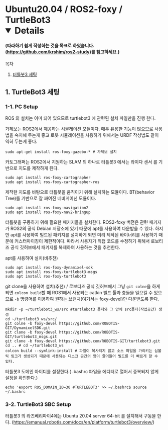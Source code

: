 # Ubuntu20.04 / ROS2-foxy / TurtleBot3 <details open="open">
#### (따라하기 쉽게 작성하는 것을 목표로 하였습니다. (https://github.com/krshim/ros2-study)를 참고하세요.)
<summary>목차</summary>
  <ol>
    <li><a href="#터틀봇3-세팅">터틀봇3 세팅</a></li>
  </ol>
</details>

<a id=터틀봇3-세팅></a>

## 1. TurtleBot3 세팅
### 1-1. PC Setup
ROS 의 설치는 이미 되어 있으므로 turtlebot3 에 관련된 설치 파일만을 진행 한다.

가제보는 ROS2에서 제공하는 시뮬레이션 모듈이다. 매우 유용한 기능이 많으므로 사용법을 숙지해 두는게 좋고 로봇 시뮬레이션을 사용하기 위해서는 URDF 작성법도 같이 익혀 두는게 좋다.
```
sudo apt-get install ros-foxy-gazebo-* # 가제보 설치
```

카토그래퍼는 ROS2에서 지원하는 SLAM 의 하나로 터틀봇3 에서는 라이다 센서 를 기반으로 지도를 제작하게 된다.
```
sudo apt install ros-foxy-cartographer
sudo apt install ros-foxy-cartographer-ros
```
제작한 지도를 바탕으로 터틀봇을 움직이기 위해 설치하는 모듈이다. BT(behavior Tree)를 기반으로 잘 짜여진 네비게이션 모듈이다.
```
sudo apt install ros-foxy-navigation2
sudo apt install ros-foxy-nav2-bringup
```
터틀봇을 구동하기 위해 필요한 패키지들을 설치한다. ROS2-foxy 버전은 관련 패키지가 ROS2의 공식 Debian 저장소에 있기 때문에 apt를 사용하여 다운받을 수 있다. 하지만 apt를 사용하여 빌드된 패키지를 설치하게 되면 미리 제작된 바이너리를 사용하기 때문에 커스터마이징이 제한적이다. 따라서 사용자가 직접 코드를 수정하기 위해서 로보티즈 공식 깃허브에서 패키지를 복제하여 사용하는 것을 추천한다.

apt를 사용하여 설치(비추천)
```
sudo apt install ros-foxy-dynamixel-sdk
sudo apt install ros-foxy-turtlebot3-msgs
sudo apt install ros-foxy-turtlebot3
```
git clone을 사용하여 설치(추천) / 로보티즈 공식 깃허브에서 그냥 `git colne`을 하게 되면 `colcon build`할 때 ROS1에서 사용되는 catkin 빌드 툴과 충돌을 일으킬 수 있으므로 `-b` 명령어를 이용하여 원하는 브랜치(여기서는 foxy-devel)만 다운받도록 한다.
```
mkdir -p ~/turtlebot3_ws/src #turtlebot3 폴더와 그 안에 src폴더(작업공간) 생성
cd ~/turtlebot3_ws/src/
git colne -b foxy-devel https://github.com/ROBOTIS-GIT/DynamixelSDK.git
git clone -b foxy-devel https://github.com/ROBOTIS-GIT/turtlebot3_msgs.git
git clone -b foxy-devel https://github.com/ROBOTIS-GIT/turtlebot3.git
cd .. # cd ~/turtlebot3_ws
colcon build --symlink-install # 파일이 복사되지 않고 소스 파일을 가리키는 심볼릭 링크가 생성되기 때문에 사용되는 디스크 공간의 양이 줄어들어 빌드를 더 빠르게 할 수 있다.
```

터틀봇3 도메인 아이디를 설정한다.( .bashrc 파일을 에디터로 열어서 중복되지 않게 설정을 확인한다.)
```
echo 'export ROS_DOMAIN_ID=30 #TURTLEBOT3' >> ~/.bashrc$ source ~/.bashrc
```

### 3-2. TurtleBot3 SBC Setup

터틀봇3 의 라즈베리파이4에는 Ubuntu 20.04 server 64-bit 를 설치해서 구동을 한다. (https://emanual.robotis.com/docs/en/platform/turtlebot3/overview/)

